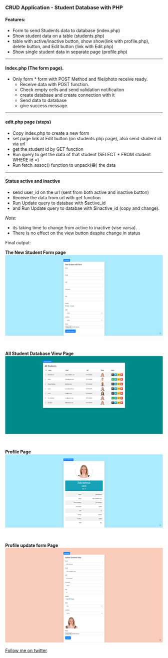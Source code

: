 ### CRUD Application - Student Database with PHP
#### Features:
- Form to send Students data to database (index.php) </br>
- Show student data on a table (students.php)
- table with active/inactive button, show show(link with profile.php), delete button, and Edit button (link with Edit.php)
- Show single student data in separate page (profile.php) 

-------
#### Index.php (The form page).
* Only form
        * form with POST Method and file/photo receive ready.
    * Receive data with POST function.
    * Check empty cells and send validation notificaiton
    * create database and create connection with it
    * Send data to database
    * give success message.
-------
#### edit.php page (steps)
 * Copy index.php to create a new form
 * set page link at Edit button (on students.php page), also send student id via url
 * get the student id by GET function
 * Run query to get the data of that student (SELECT * FROM student WHERE id =)
 * Run fetch_assoc() function to unpack(😁) the data  

-----
#### Status active and inactive 
* send user_id on the url (sent from both active and inactive button)
* Receive the data from url with get function
* Run Update query to databae with $active_id 
* and Run Update query to databae with $inactive_id (copy and change).

 *Note:* 
 - its taking time to change from active to inactive (vise varsa).
 - There is no effect on the view button despite change in status

 Final output:

**The New Student Form page**
![The New Student Form page](addNewStudentform.png)

<br>

**All Student Database View Page**
![All Student Database View Page](allStudentView.png)

<br>

**Profile Page**
![Profile Page](profilePage.png)

<br>

**Profile update form Page**
![profile update form page](updateForm.png)


 [Follow me on twitter](https://twitter.com/freedombyte)
        
 
